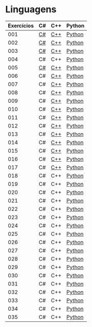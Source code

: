 # Linguagens

| Exercícios | C#                  | C++                  | Python                    |
| ---------- | ------------------- | -------------------- | ------------------------- |
| 001        | [C#](./c%23/001.cs) | [C++](./c++/001.cpp) | [Python](./python/001.py) |
| 002        | [C#](./c%23/002.cs) | [C++](./c++/002.cpp) | [Python](./python/002.py) |
| 003        | [C#](./c%23/003.cs) | [C++](./c++/003.cpp) | [Python](./python/003.py) |
| 004        | C#                  | C++                  | [Python](./python/004.py) |
| 005        | [C#](./c%23/005.cs) | [C++](./c++/005.cpp) | [Python](./python/005.py) |
| 006        | C#                  | [C++](./c++/006.cpp) | [Python](./python/006.py) |
| 007        | C#                  | [C++](./c++/007.cpp) | [Python](./python/007.py) |
| 008        | C#                  | [C++](./c++/008.cpp) | [Python](./python/008.py) |
| 009        | C#                  | [C++](./c++/009.cpp) | [Python](./python/009.py) |
| 010        | C#                  | [C++](./c++/010.cpp) | [Python](./python/010.py) |
| 011        | C#                  | [C++](./c++/011.cpp) | [Python](./python/011.py) |
| 012        | C#                  | [C++](./c++/012.cpp) | [Python](./python/012.py) |
| 013        | C#                  | [C++](./c++/013.cpp) | [Python](./python/013.py) |
| 014        | C#                  | [C++](./c++/014.cpp) | [Python](./python/014.py) |
| 015        | C#                  | [C++](./c++/015.cpp) | [Python](./python/015.py) |
| 016        | C#                  | [C++](./c++/016.cpp) | [Python](./python/016.py) |
| 017        | C#                  | [C++](./c++/017.cpp) | [Python](./python/017.py) |
| 018        | C#                  | C++                  | [Python](./python/018.py) |
| 019        | C#                  | C++                  | [Python](./python/019.py) |
| 020        | C#                  | C++                  | [Python](./python/020.py) |
| 021        | C#                  | C++                  | [Python](./python/021.py) |
| 022        | C#                  | C++                  | [Python](./python/022.py) |
| 023        | C#                  | C++                  | [Python](./python/023.py) |
| 024        | C#                  | C++                  | [Python](./python/024.py) |
| 025        | C#                  | C++                  | [Python](./python/025.py) |
| 026        | C#                  | C++                  | [Python](./python/026.py) |
| 027        | C#                  | C++                  | [Python](./python/027.py) |
| 028        | C#                  | C++                  | [Python](./python/028.py) |
| 029        | C#                  | C++                  | [Python](./python/029.py) |
| 030        | C#                  | C++                  | [Python](./python/030.py) |
| 031        | C#                  | C++                  | [Python](./python/031.py) |
| 032        | C#                  | C++                  | [Python](./python/032.py) |
| 033        | C#                  | C++                  | [Python](./python/033.py) |
| 034        | C#                  | C++                  | [Python](./python/034.py) |
| 035        | C#                  | C++                  | [Python](./python/035.py) |
